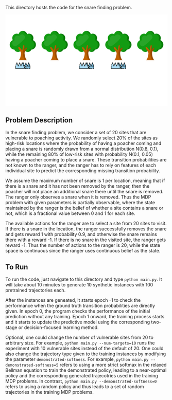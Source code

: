 This directory hosts the code for the snare finding problem.

![alt text](https://github.com/guaguakai/decision-focused-RL/blob/main/figures/wildlife.gif?raw=true)

## Problem Description
In the snare finding problem, we consider a set of 20 sites that are vulnerable to poaching activity. We randomly select 20% of the sites as high-risk locations where the probability of having a poacher coming and placing a snare is randomly drawn from a normal distribution N(0.8, 0.1), while the remaining 80% of low-risk sites with probability N(0.1, 0.05) having a poacher coming to place a snare.
These transition probabilities are not known to the ranger, and the ranger has to rely on features of each individual site to predict the corresponding missing transition probability.

We assume the maximum number of snare is 1 per location, meaning that if there is a snare and it has not been removed by the ranger, then the poacher will not place an additional snare there until the snare is removed.
The ranger only observes a snare when it is removed. 
Thus the MDP problem with given parameters is partially observable, where the state maintained by the ranger is the belief of whether a site contains a snare or not, which is a fractional value between 0 and 1 for each site.

The available actions for the ranger are to select a site from 20 sites to visit. If there is a snare in the location, the ranger successfully removes the snare and gets reward 1 with probability 0.9, and otherwise the snare remains there with a reward -1. If there is no snare in the visited site, the ranger gets reward -1.
Thus the number of actions to the ranger is 20, while the state space is continuous since the ranger uses continuous belief as the state.


## To Run

To run the code, just navigate to this directory and type `python main.py`. It will take about 10 minutes to generate 10 synthetic instances with 100 pretrained trajectories each.

After the instances are geneated, it starts epoch -1 to check the performance when the ground truth transition probabilities are directly given.
In epoch 0, the program checks the performance of the initial prediction without any training.
Epoch 1 onward, the training process starts and it starts to update the predictive model using the corresponding two-stage or decision-focused learning method.

Optional, one could change the number of vulnerable sites from 20 to arbitrary size. For example, `python main.py --num-targets=10` runs the experiment with 10 vulnerable sites instead of the default of 20. One could also change the trajectory type given to the training instances by modifying the parameter `demonstrated-softness`. For example, `python main.py --demonstrated-softness=5` refers to using a more strict softmax in the relaxed Bellman equation to train the demonstrated policy, leading to a near-optimal policy and the corresponding generated trajecotries used in the training MDP problems. In contrast, `python main.py --demonstrated-softness=0` refers to using a random policy and thus leads to a set of random trajectories in the training MDP problems.
